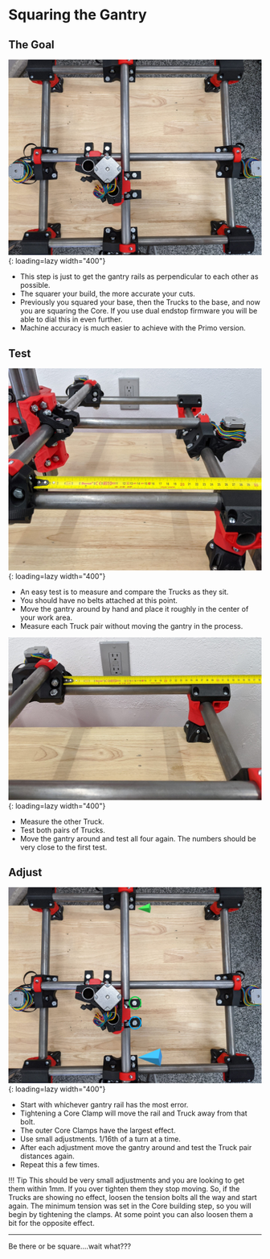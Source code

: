 # Squaring the Gantry

## The Goal

![!MPCNC stationary bearings](../img/old/2020/06/OverHead-scaled.jpg){: loading=lazy width="400"}

* This step is just to get the gantry rails as perpendicular to each other as possible.
* The squarer your build, the more accurate your cuts.
* Previously you squared your base, then the Trucks to the base, and now you are squaring the Core. If you use dual endstop firmware you will be able to dial this in even further.
* Machine accuracy is much easier to achieve with the Primo version.

## Test

![!MPCNC stationary bearings](../img/old/2020/06/NearSide-scaled.jpg){: loading=lazy width="400"}

* An easy test is to measure and compare the Trucks as they sit.
* You should have no belts attached at this point.
* Move the gantry around by hand and place it roughly in the center of your work area.
* Measure each Truck pair without moving the gantry in the process.


![!MPCNC stationary bearings](../img/old/2020/06/FarSide-scaled.jpg){: loading=lazy width="400"}

* Measure the other Truck.
* Test both pairs of Trucks.
* Move the gantry around and test all four again. The numbers should be very close to the first test.

## Adjust

![!MPCNC stationary bearings](../img/old/2020/06/OverHead-Diagram-scaled.jpg){: loading=lazy width="400"}

* Start with whichever gantry rail has the most error.
* Tightening a Core Clamp will move the rail and Truck away from that bolt. 
* The outer Core Clamps have the largest effect.
* Use small adjustments. 1/16th of a turn at a time.
* After each adjustment move the gantry around and test the Truck pair distances again.
* Repeat this a few times.

!!! Tip
    This should be very small adjustments and you are looking to get them within 1mm. If you
    over tighten them they stop moving. So, if the Trucks are showing no effect, loosen the tension
    bolts all the way and start again. The minimum tension was set in the Core building step,
    so you will begin by tightening the clamps. At some point you can also loosen them a bit for the
    opposite effect.

___

Be there or be square....wait what???

